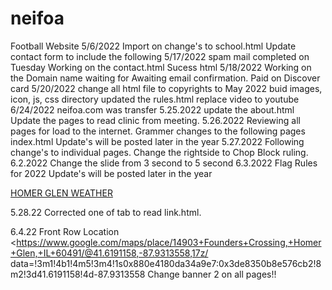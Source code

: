 # neifoa
Football Website
5/6/2022 Import on 
change's to school.html
Update contact form to include the following
5/17/2022 spam mail completed on Tuesday 
Working on the contact.html Sucess html
5/18/2022 Working on the Domain name
waiting for Awaiting email confirmation. 
Paid on Discover card
5/20/2022 change all html file to copyrights to May 2022
buid images, icon, js, css directory
updated the rules.html replace video to youtube 
6/24/2022 neifoa.com was transfer
5.25.2022  update the about.html 
Update the pages to read clinic from meeting.
5.26.2022 Reviewing all pages for load to the internet.
Grammer changes to the following pages
index.html Update's will be posted later in the year 
5.27.2022 Following change's to individual pages.
Change the rightside to Chop Block ruling.
6.2.2022 Change the slide from 3 second to 5 second
6.3.2022
Flag Rules for 2022
Update's will be posted later in the year

<a class="weatherwidget-io" href="https://forecast7.com/en/41d59n88d04/60441/" data-label_1="HOMER GLEN" data-label_2="WEATHER" data-theme="beige" >HOMER GLEN WEATHER</a>
<script>
!function(d,s,id){var js,fjs=d.getElementsByTagName(s)[0];if(!d.getElementById(id)){js=d.createElement(s);js.id=id;js.src='https://weatherwidget.io/js/widget.min.js';fjs.parentNode.insertBefore(js,fjs);}}(document,'script','weatherwidget-io-js');
</script>
5.28.22 Corrected one of tab to read link.html.

<div id="cont_dd35e81a9ce04289a2046eed57095cfa"><script type="text/javascript" async="" src="https://www.theweather.com/wid_loader/dd35e81a9ce04289a2046eed57095cfa"></script></div>


6.4.22 Front Row Location
<https://www.google.com/maps/place/14903+Founders+Crossing,+Homer+Glen,+IL+60491/@41.6191158,-87.9313558,17z/
data=!3m1!4b1!4m5!3m4!1s0x880e4180da34a9e7:0x3de8350b8e576cb2!8m2!3d41.6191158!4d-87.9313558
Change banner 2 on all pages!!







